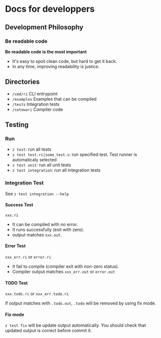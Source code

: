 # Docs for developpers

## Development Philosophy

### Be readable code

**Be readable code is the most important**

- It's easy to spoil clean code, but hard to get it back.
- In any time, improving readability is justice.

## Directories

- `/cmd/ri` CLI entrypoint
- `/examples` Examples that can be compiled
- `/tests` Integration tests
- `/cotowari` Compiler code

## Testing

### Run

- `z test`: run all tests
- `z test test.ri|some_test.v`: run specified test. Test runner is automaticaly selected
- `z test unit`: run all unit tests
- `z test integration`: run all integration tests

### Integration Test

See `z test integration --help`

#### Success Test

`xxx.ri`

- It can be compiled with no error.
- It runs successfully (exit with zero).
- output matches `xxx.out`.

#### Error Test

`xxx_err.ri` or `error.ri`

- It fail to compile (compiler exit with non-zero status).
- Compiler output matches `xxx_err.out` or `error.out`

#### TODO Test

`xxx.todo.ri` or `xxx_err.todo.ri`

If output matches with `.todo.out`, `.todo` will be removed by using fix mode.

#### Fix mode

`z test fix` will be update output automatically. You should check that updated output is correct before commit it.
